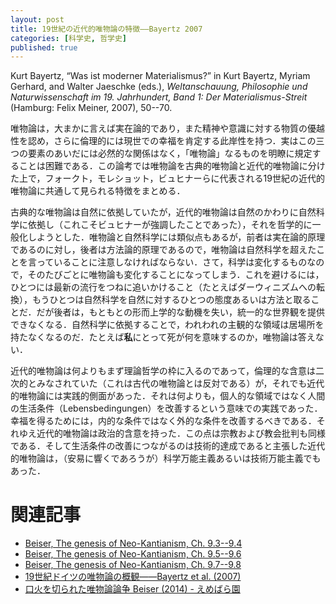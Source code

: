 ```yaml
---
layout: post
title: 19世紀の近代的唯物論の特徴——Bayertz 2007
categories: [科学史, 哲学史]
published: true
---
```


Kurt Bayertz, “Was ist moderner Materialismus?” in Kurt Bayertz, Myriam Gerhard, and Walter Jaeschke (eds.), _Weltanschauung, Philosophie und Naturwissenschaft im 19. Jahrhundert, Band 1: Der Materialismus-Streit_ (Hamburg: Felix Meiner, 2007), 50--70.

唯物論は，大まかに言えば実在論的であり，また精神や意識に対する物質の優越性を認め，さらに倫理的には現世での幸福を肯定する此岸性を持つ．実はこの三つの要素のあいだには必然的な関係はなく，「唯物論」なるものを明瞭に規定することは困難である．この論考では唯物論を古典的唯物論と近代的唯物論に分けた上で，フォークト，モレショット，ビュヒナーらに代表される19世紀の近代的唯物論に共通して見られる特徴をまとめる．

古典的な唯物論は自然に依拠していたが，近代的唯物論は自然のかわりに自然科学に依拠し（これこそビュヒナーが強調したことであった），それを哲学的に一般化しようとした．唯物論と自然科学には類似点もあるが，前者は実在論的原理であるのに対し，後者は方法論的原理であるので，唯物論は自然科学を超えたことを言っていることに注意しなければならない．さて，科学は変化するものなので，そのたびごとに唯物論も変化することになってしまう．これを避けるには，ひとつには最新の流行をつねに追いかけること（たとえばダーウィニズムへの転換），もうひとつは自然科学を自然に対するひとつの態度あるいは方法と取ることだ．だが後者は，もともとの形而上学的な動機を失い，統一的な世界観を提供できなくなる．自然科学に依拠することで，われわれの主観的な領域は居場所を持たなくなるのだ．たとえば**私**にとって死が何を意味するのか，唯物論は答えない．

近代的唯物論は何よりもまず理論哲学の枠に入るのであって，倫理的な含意は二次的とみなされていた（これは古代の唯物論とは反対である）が，それでも近代的唯物論には実践的側面があった．それは何よりも，個人的な領域ではなく人間の生活条件（Lebensbedingungen）を改善するという意味での実践であった．幸福を得るためには，内的な条件ではなく外的な条件を改善するべきである．それゆえ近代的唯物論は政治的含意を持った．この点は宗教および教会批判も同様である．そして生活条件の改善につながるのは技術的達成であると主張した近代的唯物論は，（安易に響くであろうが）科学万能主義あるいは技術万能主義でもあった．

# 関連記事

* [Beiser, The genesis of Neo-Kantianism, Ch. 9.3--9.4](http://hinaba.org/mikro-und-makro/2017/02/03/01.html)
* [Beiser, The genesis of Neo-Kantianism, Ch. 9.5--9.6](http://hinaba.org/mikro-und-makro/2017/02/09/01.html)
* [Beiser, The genesis of Neo-Kantianism, Ch. 9.7--9.8](http://hinaba.org/mikro-und-makro/2017/02/14/01.html)
* [19世紀ドイツの唯物論の概観——Bayertz et al. (2007)](http://hinaba.org/mikro-und-makro/2017/11/16/01.html)
* [口火を切られた唯物論論争 Beiser (2014) - えめばら園](http://d.hatena.ne.jp/emerose/20160301/1456812556)
